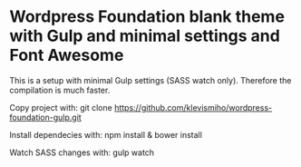 # Wordpress Foundation blank theme with Gulp and minimal settings and Font Awesome

This is a setup with minimal Gulp settings (SASS watch only). Therefore the compilation is much faster.

Copy project with:
git clone https://github.com/klevismiho/wordpress-foundation-gulp.git

Install dependecies with:
npm install & bower install

Watch SASS changes with:
gulp watch


